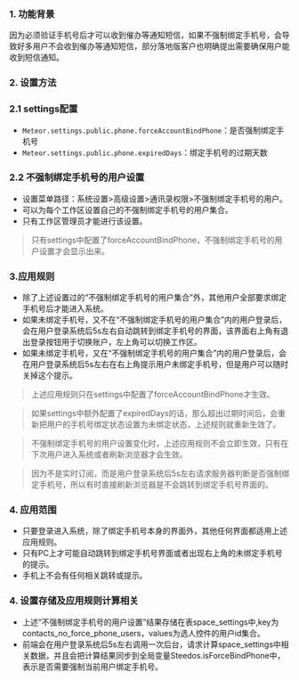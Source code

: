 ### 1. 功能背景
因为必须验证手机号后才可以收到催办等通知短信，如果不强制绑定手机号，会导致好多用户不会收到催办等通知短信，部分落地版客户也明确提出需要确保用户能收到短信通知。

### 2. 设置方法
### 2.1 settings配置
- `Meteor.settings.public.phone.forceAccountBindPhone`：是否强制绑定手机号
- `Meteor.settings.public.phone.expiredDays`：绑定手机号的过期天数

### 2.2 不强制绑定手机号的用户设置
- 设置菜单路径：系统设置>高级设置>通讯录权限>不强制绑定手机号的用户。
- 可以为每个工作区设置自己的不强制绑定手机号的用户集合。
- 只有工作区管理员才能进行该设置。

> 只有settings中配置了forceAccountBindPhone，不强制绑定手机号的用户设置才会显示出来。

### 3.应用规则
- 除了上述设置过的“不强制绑定手机号的用户集合”外，其他用户全部要求绑定手机号后才能进入系统。
- 如果未绑定手机号，又不在“不强制绑定手机号的用户集合”内的用户登录后，会在用户登录系统后5s左右自动跳转到绑定手机号的界面，该界面右上角有退出登录按钮用于切换账户，左上角可以切换工作区。
- 如果未绑定手机号，又在“不强制绑定手机号的用户集合”内的用户登录后，会在用户登录系统后5s左右在右上角提示用户未绑定手机号，但是用户可以随时关掉这个提示。

> 上述应用规则只在settings中配置了forceAccountBindPhone才生效。

> 如果settings中额外配置了expiredDays的话，那么超出过期时间后，会重新把用户的手机号绑定状态设置为未绑定状态，上述规则就重新生效了。

> 不强制绑定手机号的用户设置变化时，上述应用规则不会立即生效，只有在下次用户进入系统或者刷新浏览器才会生效。

> 因为不是实时订阅，而是用户登录系统后5s左右请求服务器判断是否强制绑定手机号，所以有时直接刷新浏览器是不会跳转到绑定手机号界面的。

### 4. 应用范围
- 只要登录进入系统，除了绑定手机号本身的界面外，其他任何界面都适用上述应用规则。
- 只有PC上才可能自动跳转到绑定手机号界面或者出现右上角的未绑定手机号的提示。
- 手机上不会有任何相关跳转或提示。

### 4. 设置存储及应用规则计算相关
- 上述“不强制绑定手机号的用户设置”结果存储在表space_settings中,key为contacts_no_force_phone_users，values为选人控件的用户id集合。
- 前端会在用户登录系统后5s左右调用一次后台，请求计算space_settings中相关数据，并且会把计算结果同步到全局变量Steedos.isForceBindPhone中，表示是否需要强制当前用户绑定手机号。